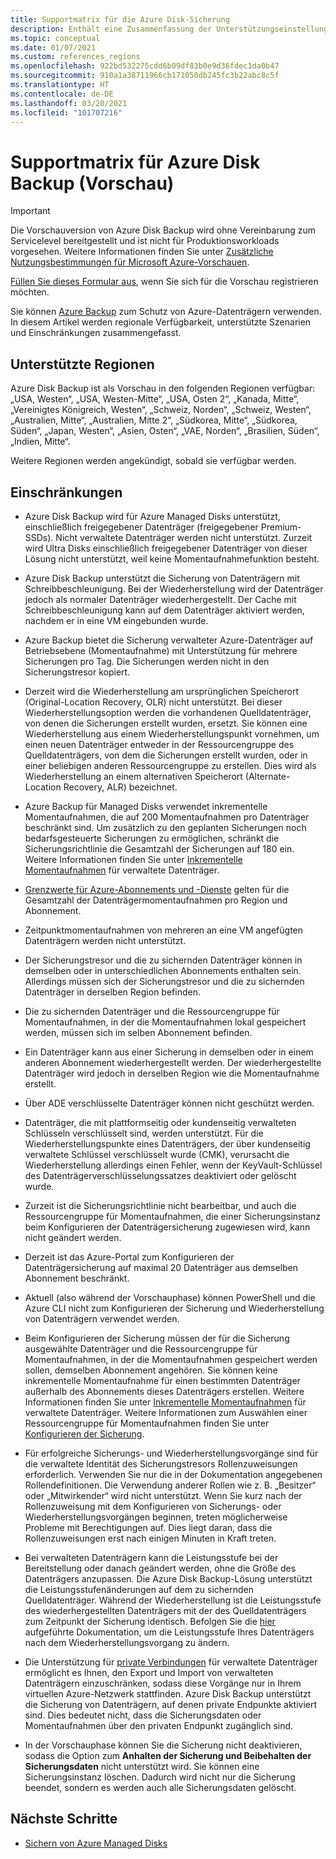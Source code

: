 ```yaml
---
title: Supportmatrix für die Azure Disk-Sicherung
description: Enthält eine Zusammenfassung der Unterstützungseinstellungen und Einschränkungen für Azure Disk Backup.
ms.topic: conceptual
ms.date: 01/07/2021
ms.custom: references_regions
ms.openlocfilehash: 922bd532275cdd6b09df83b0e9d36fdec1da0b47
ms.sourcegitcommit: 910a1a38711966cb171050db245fc3b22abc8c5f
ms.translationtype: HT
ms.contentlocale: de-DE
ms.lasthandoff: 03/20/2021
ms.locfileid: "101707216"
---
```

# <a name="azure-disk-backup-support-matrix-in-preview"></a>Supportmatrix für Azure Disk Backup (Vorschau)

>[!IMPORTANT]
>Die Vorschauversion von Azure Disk Backup wird ohne Vereinbarung zum Servicelevel bereitgestellt und ist nicht für Produktionsworkloads vorgesehen. Weitere Informationen finden Sie unter [Zusätzliche Nutzungsbestimmungen für Microsoft Azure-Vorschauen](https://azure.microsoft.com/support/legal/preview-supplemental-terms/).
>
>[Füllen Sie dieses Formular aus](https://forms.office.com/Pages/ResponsePage.aspx?id=v4j5cvGGr0GRqy180BHbR1vE8L51DIpDmziRt_893LVUNFlEWFJBN09PTDhEMjVHS05UWFkxUlUzUS4u), wenn Sie sich für die Vorschau registrieren möchten.

Sie können [Azure Backup](./backup-overview.md) zum Schutz von Azure-Datenträgern verwenden. In diesem Artikel werden regionale Verfügbarkeit, unterstützte Szenarien und Einschränkungen zusammengefasst.

## <a name="supported-regions"></a>Unterstützte Regionen

Azure Disk Backup ist als Vorschau in den folgenden Regionen verfügbar: „USA, Westen“, „USA, Westen-Mitte“, „USA, Osten 2“, „Kanada, Mitte“, „Vereinigtes Königreich, Westen“, „Schweiz, Norden“, „Schweiz, Westen“, „Australien, Mitte“, „Australien, Mitte 2“, „Südkorea, Mitte“, „Südkorea, Süden“, „Japan, Westen“, „Asien, Osten“, „VAE, Norden“, „Brasilien, Süden“, „Indien, Mitte“. 

Weitere Regionen werden angekündigt, sobald sie verfügbar werden.

## <a name="limitations"></a>Einschränkungen

- Azure Disk Backup wird für Azure Managed Disks unterstützt, einschließlich freigegebener Datenträger (freigegebener Premium-SSDs). Nicht verwaltete Datenträger werden nicht unterstützt. Zurzeit wird Ultra Disks einschließlich freigegebener Datenträger von dieser Lösung nicht unterstützt, weil keine Momentaufnahmefunktion besteht.

- Azure Disk Backup unterstützt die Sicherung von Datenträgern mit Schreibbeschleunigung. Bei der Wiederherstellung wird der Datenträger jedoch als normaler Datenträger wiederhergestellt. Der Cache mit Schreibbeschleunigung kann auf dem Datenträger aktiviert werden, nachdem er in eine VM eingebunden wurde.

- Azure Backup bietet die Sicherung verwalteter Azure-Datenträger auf Betriebsebene (Momentaufnahme) mit Unterstützung für mehrere Sicherungen pro Tag. Die Sicherungen werden nicht in den Sicherungstresor kopiert.

- Derzeit wird die Wiederherstellung am ursprünglichen Speicherort (Original-Location Recovery, OLR) nicht unterstützt. Bei dieser Wiederherstellungsoption werden die vorhandenen Quelldatenträger, von denen die Sicherungen erstellt wurden, ersetzt. Sie können eine Wiederherstellung aus einem Wiederherstellungspunkt vornehmen, um einen neuen Datenträger entweder in der Ressourcengruppe des Quelldatenträgers, von dem die Sicherungen erstellt wurden, oder in einer beliebigen anderen Ressourcengruppe zu erstellen. Dies wird als Wiederherstellung an einem alternativen Speicherort (Alternate-Location Recovery, ALR) bezeichnet.

- Azure Backup für Managed Disks verwendet inkrementelle Momentaufnahmen, die auf 200 Momentaufnahmen pro Datenträger beschränkt sind. Um zusätzlich zu den geplanten Sicherungen noch bedarfsgesteuerte Sicherungen zu ermöglichen, schränkt die Sicherungsrichtlinie die Gesamtzahl der Sicherungen auf 180 ein. Weitere Informationen finden Sie unter [Inkrementelle Momentaufnahmen](../virtual-machines/disks-incremental-snapshots.md#restrictions) für verwaltete Datenträger.

- [Grenzwerte für Azure-Abonnements und -Dienste](../azure-resource-manager/management/azure-subscription-service-limits.md#virtual-machine-disk-limits) gelten für die Gesamtzahl der Datenträgermomentaufnahmen pro Region und Abonnement.

- Zeitpunktmomentaufnahmen von mehreren an eine VM angefügten Datenträgern werden nicht unterstützt.

- Der Sicherungstresor und die zu sichernden Datenträger können in demselben oder in unterschiedlichen Abonnements enthalten sein. Allerdings müssen sich der Sicherungstresor und die zu sichernden Datenträger in derselben Region befinden.

- Die zu sichernden Datenträger und die Ressourcengruppe für Momentaufnahmen, in der die Momentaufnahmen lokal gespeichert werden, müssen sich im selben Abonnement befinden.

- Ein Datenträger kann aus einer Sicherung in demselben oder in einem anderen Abonnement wiederhergestellt werden. Der wiederhergestellte Datenträger wird jedoch in derselben Region wie die Momentaufnahme erstellt.

- Über ADE verschlüsselte Datenträger können nicht geschützt werden.

- Datenträger, die mit plattformseitig oder kundenseitig verwalteten Schlüsseln verschlüsselt sind, werden unterstützt. Für die Wiederherstellungspunkte eines Datenträgers, der über kundenseitig verwaltete Schlüssel verschlüsselt wurde (CMK), verursacht die Wiederherstellung allerdings einen Fehler, wenn der KeyVault-Schlüssel des Datenträgerverschlüsselungssatzes deaktiviert oder gelöscht wurde.

- Zurzeit ist die Sicherungsrichtlinie nicht bearbeitbar, und auch die Ressourcengruppe für Momentaufnahmen, die einer Sicherungsinstanz beim Konfigurieren der Datenträgersicherung zugewiesen wird, kann nicht geändert werden.

- Derzeit ist das Azure-Portal zum Konfigurieren der Datenträgersicherung auf maximal 20 Datenträger aus demselben Abonnement beschränkt.

- Aktuell (also während der Vorschauphase) können PowerShell und die Azure CLI nicht zum Konfigurieren der Sicherung und Wiederherstellung von Datenträgern verwendet werden.

- Beim Konfigurieren der Sicherung müssen der für die Sicherung ausgewählte Datenträger und die Ressourcengruppe für Momentaufnahmen, in der die Momentaufnahmen gespeichert werden sollen, demselben Abonnement angehören. Sie können keine inkrementelle Momentaufnahme für einen bestimmten Datenträger außerhalb des Abonnements dieses Datenträgers erstellen. Weitere Informationen finden Sie unter [Inkrementelle Momentaufnahmen](../virtual-machines/disks-incremental-snapshots.md#restrictions) für verwaltete Datenträger. Weitere Informationen zum Auswählen einer Ressourcengruppe für Momentaufnahmen finden Sie unter [Konfigurieren der Sicherung](backup-managed-disks.md#configure-backup).

- Für erfolgreiche Sicherungs- und Wiederherstellungsvorgänge sind für die verwaltete Identität des Sicherungstresors Rollenzuweisungen erforderlich. Verwenden Sie nur die in der Dokumentation angegebenen Rollendefinitionen. Die Verwendung anderer Rollen wie z. B. „Besitzer“ oder „Mitwirkender“ wird nicht unterstützt. Wenn Sie kurz nach der Rollenzuweisung mit dem Konfigurieren von Sicherungs- oder Wiederherstellungsvorgängen beginnen, treten möglicherweise Probleme mit Berechtigungen auf. Dies liegt daran, dass die Rollenzuweisungen erst nach einigen Minuten in Kraft treten.

- Bei verwalteten Datenträgern kann die Leistungsstufe bei der Bereitstellung oder danach geändert werden, ohne die Größe des Datenträgers anzupassen. Die Azure Disk Backup-Lösung unterstützt die Leistungsstufenänderungen auf dem zu sichernden Quelldatenträger. Während der Wiederherstellung ist die Leistungsstufe des wiederhergestellten Datenträgers mit der des Quelldatenträgers zum Zeitpunkt der Sicherung identisch. Befolgen Sie die [hier](../virtual-machines/disks-performance-tiers-portal.md) aufgeführte Dokumentation, um die Leistungsstufe Ihres Datenträgers nach dem Wiederherstellungsvorgang zu ändern.

- Die Unterstützung für [private Verbindungen](../virtual-machines/disks-enable-private-links-for-import-export-portal.md) für verwaltete Datenträger ermöglicht es Ihnen, den Export und Import von verwalteten Datenträgern einzuschränken, sodass diese Vorgänge nur in Ihrem virtuellen Azure-Netzwerk stattfinden. Azure Disk Backup unterstützt die Sicherung von Datenträgern, auf denen private Endpunkte aktiviert sind. Dies bedeutet nicht, dass die Sicherungsdaten oder Momentaufnahmen über den privaten Endpunkt zugänglich sind.

- In der Vorschauphase können Sie die Sicherung nicht deaktivieren, sodass die Option zum **Anhalten der Sicherung und Beibehalten der Sicherungsdaten** nicht unterstützt wird. Sie können eine Sicherungsinstanz löschen. Dadurch wird nicht nur die Sicherung beendet, sondern es werden auch alle Sicherungsdaten gelöscht.

## <a name="next-steps"></a>Nächste Schritte

- [Sichern von Azure Managed Disks](backup-managed-disks.md)